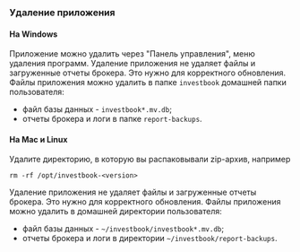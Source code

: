 ### Удаление приложения

#### На Windows
Приложение можно удалить через "Панель управления", меню удаления программ. Удаление приложения не удаляет файлы и
загруженные отчеты брокера. Это нужно для корректного обновления. Файлы приложения можно удалить в папке `investbook`
домашней папки пользователя:
- файл базы данных - `investbook*.mv.db`;
- отчеты брокера и логи в папке `report-backups`.

#### На Mac и Linux
Удалите директорию, в которую вы распаковывали zip-архив, например
```
rm -rf /opt/investbook-<version>
``` 
Удаление приложения не удаляет файлы и загруженные отчеты брокера. Это нужно для корректного обновления.
Файлы приложения можно удалить в домашней директории пользователя:
- файл базы данных - `~/investbook/investbook*.mv.db`;
- отчеты брокера и логи в директории `~/investbook/report-backups`.